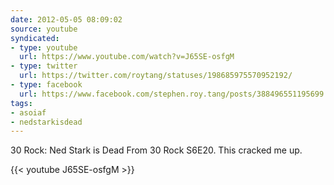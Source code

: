```yaml
---
date: 2012-05-05 08:09:02
source: youtube
syndicated:
- type: youtube
  url: https://www.youtube.com/watch?v=J65SE-osfgM
- type: twitter
  url: https://twitter.com/roytang/statuses/198685975570952192/
- type: facebook
  url: https://www.facebook.com/stephen.roy.tang/posts/388496551195699
tags:
- asoiaf  
- nedstarkisdead
---
```


30 Rock: Ned Stark is Dead
From 30 Rock S6E20. This cracked me up.

{{< youtube J65SE-osfgM >}}